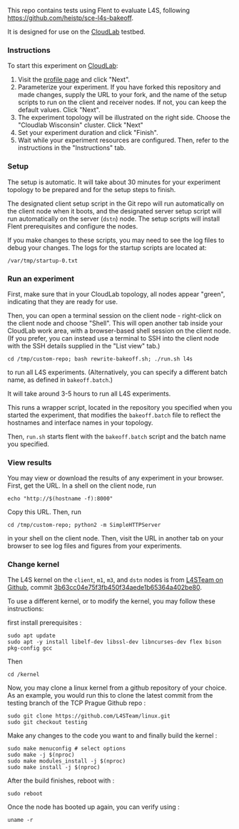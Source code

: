 This repo contains tests using Flent to evaluate L4S, following https://github.com/heistp/sce-l4s-bakeoff.

It is designed for use on the [CloudLab](https://www.cloudlab.us/) testbed.


### Instructions

To start this experiment on [CloudLab](https://www.cloudlab.us/):

1. Visit the [profile page](https://www.cloudlab.us/p/CloudLab/sce-l4s-bakeoff-git) and click "Next".
2. Parameterize your experiment. If you have forked this repository and made changes, supply the URL to your fork, and the name of the setup scripts to run on the client and receiver nodes. If not, you can keep the default values. Click "Next".
3. The experiment topology will be illustrated on the right side. Choose the "Cloudlab Wisconsin" cluster. Click "Next"
4. Set your experiment duration and click "Finish".
5. Wait while your experiment resources are configured. Then, refer to the instructions in the "Instructions" tab.


### Setup

The setup is automatic. It will take about 30 minutes for your experiment topology to be prepared and for the setup steps to finish.

The designated client setup script in the Git repo will run automatically on the client node when it boots, and the designated server setup script will run automatically on the server (`dstn`) node. The setup scripts will install Flent prerequisites and configure the nodes. 

If you make changes to these scripts, you may need to see the log files to debug your changes. The logs for the startup scripts are located at:

```
/var/tmp/startup-0.txt
```


### Run an experiment

First, make sure that in your CloudLab topology, all nodes appear "green", indicating that they are ready for use.

Then, you can open a terminal session on the client node - right-click on the client node and choose "Shell". This will open another tab inside your CloudLab work area, with a browser-based shell session on the client node. (If you prefer, you can instead use a terminal to SSH into the client node with the SSH details supplied in the "List view" tab.)


```
cd /tmp/custom-repo; bash rewrite-bakeoff.sh; ./run.sh l4s
```

to run all L4S experiments. (Alternatively, you can specify a different batch name, as defined in `bakeoff.batch`.)

It will take around 3-5 hours to run all L4S experiments.

This runs a wrapper script, located in the repository you specified when you started the experiment, that modifies the `bakeoff.batch` file to reflect the hostnames and interface names in your topology.

Then, `run.sh` starts flent with the `bakeoff.batch` script and the batch name you specified.

### View results

You may view or download the results of any experiment in your browser. First, get the URL. In a shell on the client node, run

```
echo "http://$(hostname -f):8000"
```

Copy this URL. Then, run

```
cd /tmp/custom-repo; python2 -m SimpleHTTPServer
```

in your shell on the client node. Then, visit the URL in another tab on your browser to see log files and figures from your experiments.


### Change kernel

The L4S kernel on the `client`, `m1`, `m3`, and `dstn` nodes is from [L4STeam on Github](https://github.com/L4STeam/linux/), commit [3b63cc04e75f3fb450f34aede1b65364a402be80](https://github.com/L4STeam/linux/commit/3b63cc04e75f3fb450f34aede1b65364a402be80).

To use a different kernel, or to modify the kernel, you may follow these instructions:

first install prerequisites :

```
sudo apt update
sudo apt -y install libelf-dev libssl-dev libncurses-dev flex bison pkg-config gcc
```

Then 
```
cd /kernel
```

Now, you may clone a linux kernel from a github repository of your choice. As an example, you would run this to clone the latest commit from the testing branch of the TCP Prague Github repo :

```
sudo git clone https://github.com/L4STeam/linux.git
sudo git checkout testing

```

Make any changes to the code you want to and finally build the kernel :

```
sudo make menuconfig # select options
sudo make -j $(nproc)
sudo make modules_install -j $(nproc)
sudo make install -j $(nproc)
```
After the build finishes, reboot with :

```
sudo reboot
```

Once the node has booted up again, you can verify using :
```
uname -r
```

